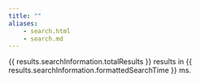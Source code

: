 ```yaml
---
title: ""
aliases:
    - search.html
    - search.md
---
```


{{ results.searchInformation.totalResults }} results in {{ results.searchInformation.formattedSearchTime }} ms.

<template v-if="results == null"  >
  <v-alert color="blue lighten-3" value=true icon="rowing">
    no results.
  </v-alert>
</template>

<template v-for="(item, index) in results.items">
<v-card class="ma-3" @click="navResult(item.formattedUrl)">
<v-card-title class="beba mb-0 pb-0">
  <v-icon left>search</v-icon>
  <span class="beba"> {{ item.title }}</span>
</v-card-title>
    <v-card-text class=" pt-0 mt-0">
       <p class="ppurple text--lighten-3 mt-0 pt-0" style="text-decoration: underline;">{{ item.formattedUrl }}</p>
       <v-layout>
       <v-flex v-if="item.pagemap.cse_image">
         <v-img
         ma-4
         contain
          aspect-ratio=1
          v-if="item.pagemap.cse_image"
          :src="item.pagemap.cse_image && item.pagemap.cse_image[0].src">
        </v-img>
        </v-flex>
        <v-flex class="pl-4">
       <span  v-html="item.htmlSnippet"></span>
       </v-flex>
       </v-layout>
    </v-card-text>
  </v-card>


</template>


<div class="text-xs-center">
  <v-pagination
    v-model="page"
    color="#1E1E3C"
    @input="pageClicked"
    @previous="pageClicked($event)"
    @next="pageClicked($event)"
    :length="pageCount"
  ></v-pagination>
  </div>
